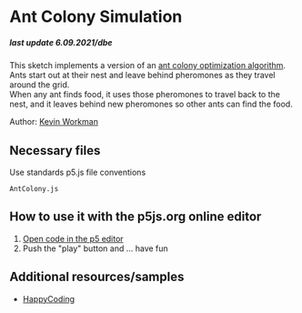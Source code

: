 # Ant Colony Simulation

##### last update 6.09.2021/dbe

This sketch implements a version of an [ant colony optimization algorithm](https://en.wikipedia.org/wiki/Ant_colony_optimization_algorithms).  
Ants start out at their nest and leave behind pheromones as they travel around the grid.  
When any ant finds food, it uses those pheromones to travel back to the nest, and it leaves behind new pheromones so other ants can find the food.

Author: [Kevin Workman](https://stackoverflow.com/cv/KevinWorkman)

## Necessary files

Use standards p5.js file conventions
```
AntColony.js
```

## How to use it with the p5js.org online editor

1. [Open code in the p5 editor](https://editor.p5js.org/dbenninger999/sketches/MFEpRLXnh)
2. Push the "play" button and ... have fun

## Additional resources/samples
* [HappyCoding](https://happycoding.io/examples/p5js/creating-classes/ant-colony)


